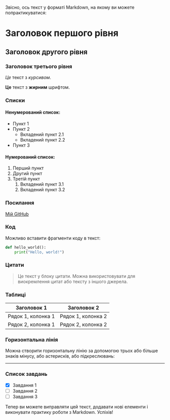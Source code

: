 Звісно, ось текст у форматі Markdown, на якому ви можете попрактикуватися:

# Заголовок першого рівня

## Заголовок другого рівня

### Заголовок третього рівня

*Це* текст з *курсивом*.

**Це** текст з **жирним** шрифтом.

### Списки

#### Ненумерований список:
- Пункт 1
- Пункт 2
  - Вкладений пункт 2.1
  - Вкладений пункт 2.2
- Пункт 3

#### Нумерований список:
1. Перший пункт
2. Другий пункт
3. Третій пункт
   1. Вкладений пункт 3.1
   2. Вкладений пункт 3.2

### Посилання

[Мій GitHub](https://github.com/OlehBorshovskyi)


### Код

Можливо вставити фрагменти коду в текст:

```python
def hello_world():
    print("Hello, world!")
```

### Цитати

> Це текст у блоку цитати. Можна використовувати для виокремлення цитат або тексту з іншого джерела.
### Таблиці

| Заголовок 1 | Заголовок 2 |
|-------------|-------------|
| Рядок 1, колонка 1 | Рядок 1, колонка 2 |
| Рядок 2, колонка 1 | Рядок 2, колонка 2 |

### Горизонтальна лінія

Можна створити горизонтальну лінію за допомогою трьох або більше знаків мінусу, або астерисків, або підкреслювань:

---

### Список завдань

- [x] Завдання 1
- [ ] Завдання 2
- [ ] Завдання 3

Тепер ви можете виправляти цей текст, додавати нові елементи і виконувати практику роботи з Markdown. Успіхів!
